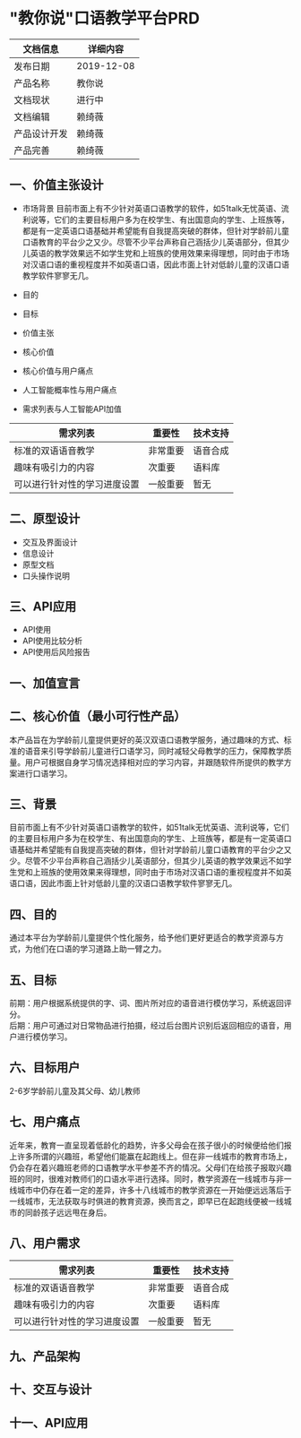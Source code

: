 # "教你说"口语教学平台PRD
文档信息|详细内容|
---|---|
发布日期|2019-12-08
产品名称|教你说
文档现状|进行中
文档编辑|赖绮薇
产品设计开发|赖绮薇
产品完善|赖绮薇

## 一、价值主张设计
* 市场背景
目前市面上有不少针对英语口语教学的软件，如51talk无忧英语、流利说等，它们的主要目标用户多为在校学生、有出国意向的学生、上班族等，都是有一定英语口语基础并希望能有自我提高突破的群体，但针对学龄前儿童口语教育的平台少之又少。尽管不少平台声称自己涵括少儿英语部分，但其少儿英语的教学效果远不如学生党和上班族的使用效果来得理想，同时由于市场对汉语口语的重视程度并不如英语口语，因此市面上针对低龄儿童的汉语口语教学软件寥寥无几。
* 目的

* 目标

* 价值主张

* 核心价值

* 核心价值与用户痛点

* 人工智能概率性与用户痛点

* 需求列表与人工智能API加值

需求列表|重要性|技术支持|
---|---|---|
标准的双语语音教学|非常重要|语音合成
趣味有吸引力的内容|次重要|语料库
可以进行针对性的学习进度设置|一般重要|暂无
## 二、原型设计
* 交互及界面设计
* 信息设计
* 原型文档
* 口头操作说明

## 三、API应用
* API使用
* API使用比较分析
* API使用后风险报告

## 一、加值宣言

## 二、核心价值（最小可行性产品）
本产品旨在为学龄前儿童提供更好的英汉双语口语教学服务，通过趣味的方式、标准的语音来引导学龄前儿童进行口语学习，同时减轻父母教学的压力，保障教学质量。用户可根据自身学习情况选择相对应的学习内容，并跟随软件所提供的教学方案进行口语学习。
## 三、背景
目前市面上有不少针对英语口语教学的软件，如51talk无忧英语、流利说等，它们的主要目标用户多为在校学生、有出国意向的学生、上班族等，都是有一定英语口语基础并希望能有自我提高突破的群体，但针对学龄前儿童口语教育的平台少之又少。尽管不少平台声称自己涵括少儿英语部分，但其少儿英语的教学效果远不如学生党和上班族的使用效果来得理想，同时由于市场对汉语口语的重视程度并不如英语口语，因此市面上针对低龄儿童的汉语口语教学软件寥寥无几。
## 四、目的
通过本平台为学龄前儿童提供个性化服务，给予他们更好更适合的教学资源与方式，为他们在口语的学习道路上助一臂之力。
## 五、目标
前期：用户根据系统提供的字、词、图片所对应的语音进行模仿学习，系统返回评分。  
后期：用户可通过对日常物品进行拍摄，经过后台图片识别后返回相应的语音，用户进行模仿学习。
## 六、目标用户
2-6岁学龄前儿童及其父母、幼儿教师
## 七、用户痛点
近年来，教育一直呈现着低龄化的趋势，许多父母会在孩子很小的时候便给他们报上许多所谓的兴趣班，希望他们能赢在起跑线上。但在非一线城市的教育市场上，仍会存在着兴趣班老师的口语教学水平参差不齐的情况。父母们在给孩子报取兴趣班的同时，很难对教师们的口语水平进行选择。同时，教学资源在一线城市与非一线城市中仍存在着一定的差异，许多十八线城市的教学资源在一开始便远远落后于一线城市，无法获取与时俱进的教育资源，换而言之，即早已在起跑线便被一线城市的同龄孩子远远甩在身后。
## 八、用户需求
需求列表|重要性|技术支持
---|---|---|
标准的双语语音教学|非常重要|语音合成
趣味有吸引力的内容|次重要|语料库
可以进行针对性的学习进度设置|一般重要|暂无
## 九、产品架构

## 十、交互与设计

## 十一、API应用
